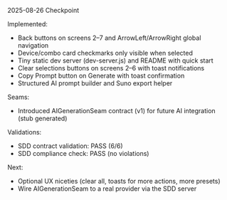 2025-08-26 Checkpoint

Implemented:
- Back buttons on screens 2–7 and ArrowLeft/ArrowRight global navigation
- Device/combo card checkmarks only visible when selected
- Tiny static dev server (dev-server.js) and README with quick start
- Clear selections buttons on screens 2–6 with toast notifications
- Copy Prompt button on Generate with toast confirmation
- Structured AI prompt builder and Suno export helper

Seams:
- Introduced AIGenerationSeam contract (v1) for future AI integration (stub generated)

Validations:
- SDD contract validation: PASS (6/6)
- SDD compliance check: PASS (no violations)

Next:
- Optional UX niceties (clear all, toasts for more actions, more presets)
- Wire AIGenerationSeam to a real provider via the SDD server